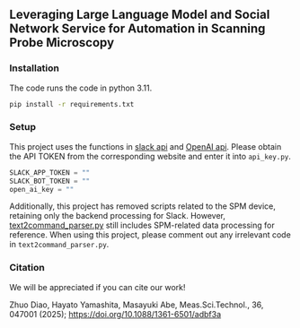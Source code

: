 ## Leveraging Large Language Model and Social Network Service for Automation in Scanning Probe Microscopy

### Installation

The code runs the code in python 3.11. 


```bash
pip install -r requirements.txt
```

### Setup

This project uses the functions in [slack api](https://api.slack.com/)
and [OpenAI api](https://platform.openai.com/docs/overview).
Please obtain the API TOKEN from the corresponding website and enter it into `api_key.py`.


```python
SLACK_APP_TOKEN = ""
SLACK_BOT_TOKEN = ""
open_ai_key = ""
```


Additionally, this project has removed scripts related to the SPM device, retaining only the backend processing for Slack.
However, [text2command_parser.py](Util/SlackBot/text2command_parser.py) still includes SPM-related data processing for reference.
When using this project, please comment out any irrelevant code in `text2command_parser.py`.



### Citation

We will be appreciated if you can cite our work!

Zhuo Diao, Hayato Yamashita, Masayuki Abe, Meas.Sci.Technol., 36, 047001 (2025); 
https://doi.org/10.1088/1361-6501/adbf3a